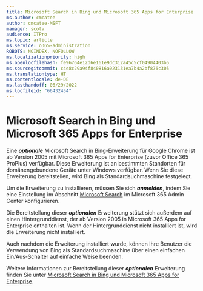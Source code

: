 ```yaml
---
title: Microsoft Search in Bing und Microsoft 365 Apps for Enterprise
ms.author: cmcatee
author: cmcatee-MSFT
manager: scotv
audience: ITPro
ms.topic: article
ms.service: o365-administration
ROBOTS: NOINDEX, NOFOLLOW
ms.localizationpriority: high
ms.openlocfilehash: fe96764e12d6e161e9dc312a45c5cf04904403b5
ms.sourcegitcommit: c4e8c29a94f840816a023131ea7b4a2bf876c305
ms.translationtype: HT
ms.contentlocale: de-DE
ms.lasthandoff: 06/29/2022
ms.locfileid: "66432454"
---
```

# <a name="microsoft-search-in-bing-and-microsoft-365-apps-for-enterprise"></a>Microsoft Search in Bing und Microsoft 365 Apps for Enterprise

Eine ***optionale*** Microsoft Search in Bing-Erweiterung für Google Chrome ist ab Version 2005 mit Microsoft 365 Apps for Enterprise (zuvor Office 365 ProPlus) verfügbar. Diese Erweiterung ist an bestimmten Standorten für domänengebundene Geräte unter Windows verfügbar. Wenn Sie diese Erweiterung bereitstellen, wird Bing als Standardsuchmaschine festgelegt.

Um die Erweiterung zu installieren, müssen Sie sich ***anmelden***, indem Sie eine Einstellung im Abschnitt [Microsoft Search](https://admin.microsoft.com/AdminPortal/Home?ref=MicrosoftSearch) im Microsoft 365 Admin Center konfigurieren.

Die Bereitstellung dieser ***optionalen*** Erweiterung stützt sich außerdem auf einen Hintergrunddienst, der ab Version 2005 in Microsoft 365 Apps for Enterprise enthalten ist. Wenn der Hintergrunddienst nicht installiert ist, wird die Erweiterung nicht installiert.

Auch nachdem die Erweiterung installiert wurde, können Ihre Benutzer die Verwendung von Bing als Standardsuchmaschine über einen einfachen Ein/Aus-Schalter auf einfache Weise beenden.

Weitere Informationen zur Bereitstellung dieser ***optionalen*** Erweiterung finden Sie unter [Microsoft Search in Bing und Microsoft 365 Apps for Enterprise](https://docs.microsoft.com/deployoffice/microsoft-search-bing).
